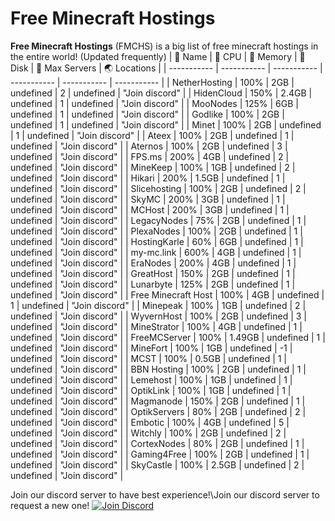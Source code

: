 # Free Minecraft Hostings
**Free Minecraft Hostings** (FMCHS) is a big list of free minecraft hostings in the entire world! (Updated frequently)
| 👀 Name | 💪 CPU | 🧠 Memory | 💼 Disk | 🎩 Max Servers | 🌏 Locations |
| ----------- | ----------- | ----------- | ----------- | ----------- | ----------- |
| NetherHosting | 100% | 2GB | undefined | 2 | undefined | "Join discord" |
| HidenCloud | 150% | 2.4GB | undefined | 1 | undefined | "Join discord" |
| MooNodes | 125% | 6GB | undefined | 1 | undefined | "Join discord" |
| Godlike | 100% | 2GB | undefined | 1 | undefined | "Join discord" |
| Minet | 100% | 2GB | undefined | 1 | undefined | "Join discord" |
| Ateex | 100% | 2GB | undefined | 1 | undefined | "Join discord" |
| Aternos | 100% | 2GB | undefined | 3 | undefined | "Join discord" |
| FPS.ms | 200% | 4GB | undefined | 2 | undefined | "Join discord" |
| MineKeep | 100% | 1GB | undefined | 2 | undefined | "Join discord" |
| Hikari | 200% | 1.5GB | undefined | 1 | undefined | "Join discord" |
| Slicehosting | 100% | 2GB | undefined | 2 | undefined | "Join discord" |
| SkyMC | 200% | 3GB | undefined | 1 | undefined | "Join discord" |
| MCHost | 200% | 3GB | undefined | 1 | undefined | "Join discord" |
| LegacyNodes | 75% | 2GB | undefined | 1 | undefined | "Join discord" |
| PlexaNodes | 100% | 2GB | undefined | 1 | undefined | "Join discord" |
| HostingKarle | 60% | 6GB | undefined | 1 | undefined | "Join discord" |
| my-mc.link | 600% | 4GB | undefined | 1 | undefined | "Join discord" |
| EraNodes | 200% | 4GB | undefined | 1 | undefined | "Join discord" |
| GreatHost | 150% | 2GB | undefined | 1 | undefined | "Join discord" |
| Lunarbyte | 125% | 2GB | undefined | 1 | undefined | "Join discord" |
| Free Minecraft Host | 100% | 4GB | undefined | 1 | undefined | "Join discord" |
| Minepeak | 100% | 1GB | undefined | 2 | undefined | "Join discord" |
| WyvernHost | 100% | 2GB | undefined | 3 | undefined | "Join discord" |
| MineStrator | 100% | 4GB | undefined | 1 | undefined | "Join discord" |
| FreeMCServer | 100% | 1.49GB | undefined | 1 | undefined | "Join discord" |
| MineFort | 100% | 1GB | undefined | -1 | undefined | "Join discord" |
| MCST | 100% | 0.5GB | undefined | 1 | undefined | "Join discord" |
| BBN Hosting | 100% | 2GB | undefined | 1 | undefined | "Join discord" |
| Lemehost | 100% | 1GB | undefined | 1 | undefined | "Join discord" |
| OptikLink | 100% | 1GB | undefined | 1 | undefined | "Join discord" |
| Magmanode | 150% | 2GB | undefined | 1 | undefined | "Join discord" |
| OptikServers | 80% | 2GB | undefined | 2 | undefined | "Join discord" |
| Embotic | 100% | 4GB | undefined | 5 | undefined | "Join discord" |
| Witchly | 100% | 2GB | undefined | 2 | undefined | "Join discord" |
| CortexNodes | 80% | 2GB | undefined | 1 | undefined | "Join discord" |
| Gaming4Free | 100% | 2GB | undefined | 1 | undefined | "Join discord" |
| SkyCastle | 100% | 2.5GB | undefined | 2 | undefined | "Join discord" |

Join our discord server to have best experience!\Join our discord server to request a new one!
[![Join Discord](https://miro.medium.com/v2/resize:fit:800/1*_AsB_hCguMYC-wEG2Bidmw.png)](https://discord.gg/9NMhteWZYc)